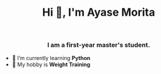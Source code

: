 <h1 align="center">Hi 👋, I'm Ayase Morita</h1>
&nbsp;
<h3 align="center">I am a first-year master's student.</h3>

- 🔭 I’m currently learning **Python**
- 🌱 My hobby is **Weight Training**

